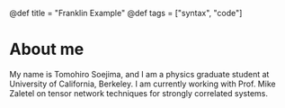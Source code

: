@def title = "Franklin Example"
@def tags = ["syntax", "code"]

# About me

<!-- you can use \toc as well -->

My name is Tomohiro Soejima, and I am a physics graduate student at University of California, Berkeley. I am currently working with Prof. Mike Zaletel on tensor network techniques for strongly correlated systems.

